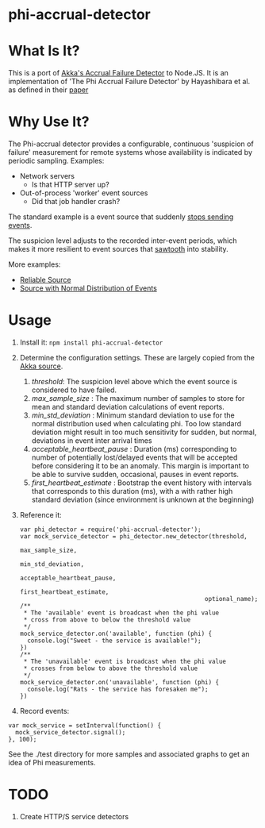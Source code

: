 phi-accrual-detector
====================

What Is It?
===

This is a port of [Akka's Accrual Failure Detector](https://github.com/akka/akka/blob/master/akka-cluster/src/main/scala/akka/cluster/AccrualFailureDetector.scala)
to Node.JS.  It is an implementation of 'The Phi Accrual Failure Detector'
by Hayashibara et al. as defined in their [paper](http://ddg.jaist.ac.jp/pub/HDY+04.pdf)

Why Use It?
===

The Phi-accrual detector provides a configurable, continuous
'suspicion of failure' measurement for remote systems whose
availability is indicated by periodic sampling.
Examples:

* Network servers
   * Is that HTTP server up?
* Out-of-process 'worker' event sources
   * Did that job handler crash?

The standard example is a event source that suddenly
[stops sending events](http://htmlpreview.github.com/?https://github.com/mweagle/phi-accrual-detector/blob/master/test/charts/unreliable-source.html).

The suspicion level adjusts to the recorded inter-event periods, which makes it
more resilient to event sources that [sawtooth](http://htmlpreview.github.com/?https://github.com/mweagle/phi-accrual-detector/blob/master/test/charts/degrading-source.html)
into stability.

More examples:

* [Reliable Source](http://htmlpreview.github.com/?https://github.com/mweagle/phi-accrual-detector/blob/master/test/charts/reliable-source.html)
* [Source with Normal Distribution of Events](http://htmlpreview.github.com/?https://github.com/mweagle/phi-accrual-detector/blob/master/test/charts/normal-distribution-source.html)

Usage
===

1. Install it: `npm install phi-accrual-detector`
2. Determine the configuration settings.  These are largely
copied from the [Akka source](https://github.com/akka/akka/blob/master/akka-cluster/src/main/scala/akka/cluster/AccrualFailureDetector.scala#L38).
    1. *threshold*: The suspicion level above which the event source
                    is considered to have failed.
    2. *max_sample_size* : The maximum number of samples to store
                            for mean and standard deviation calculations
                            of event reports.
    3. *min_std_deviation* : Minimum standard deviation to use for the
                            normal distribution used when calculating phi.
                            Too low standard deviation might result in
                            too much sensitivity for sudden, but normal,
                            deviations in event inter arrival times
    4. *acceptable_heartbeat_pause* : Duration (ms) corresponding to
                                    number of potentially lost/delayed
                                    events that will be accepted before
                                    considering it to be an anomaly.
                                    This margin is important to be able to
                                    survive sudden, occasional, pauses in
                                    event reports.
    5. *first_heartbeat_estimate* : Bootstrap the event history with intervals
                                    that corresponds to this duration (ms),
                                    with a with rather high standard deviation
                                    (since environment is unknown at the beginning)

3. Reference it:

    ````
    var phi_detector = require('phi-accrual-detector');
    var mock_service_detector = phi_detector.new_detector(threshold,
                                                        max_sample_size,
                                                        min_std_deviation,
                                                        acceptable_heartbeat_pause,
                                                        first_heartbeat_estimate,
                                                        optional_name);
    /**
     * The 'available' event is broadcast when the phi value
     * cross from above to below the threshold value
     */
    mock_service_detector.on('available', function (phi) {
      console.log("Sweet - the service is available!");
    })
    /**
     * The 'unavailable' event is broadcast when the phi value
     * crosses from below to above the threshold value
     */
    mock_service_detector.on('unavailable', function (phi) {
      console.log("Rats - the service has foresaken me");
    })
    ````

4. Record events:

  ````
  var mock_service = setInterval(function() {
    mock_service_detector.signal();
  }, 100);

  ````

See the ./test directory for more samples and associated
graphs to get an idea of Phi measurements.

TODO
===

1. Create HTTP/S service detectors

